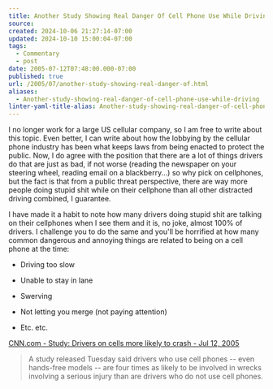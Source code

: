 ```yaml
---
title: Another Study Showing Real Danger Of Cell Phone Use While Driving
source: 
created: 2024-10-06 21:27:14-07:00
updated: 2024-10-10 15:00:04-07:00
tags:
  - Commentary
  - post
date: 2005-07-12T07:48:00.000-07:00
published: true
url: /2005/07/another-study-showing-real-danger-of.html
aliases:
  - Another-study-showing-real-danger-of-cell-phone-use-while-driving
linter-yaml-title-alias: Another-study-showing-real-danger-of-cell-phone-use-while-driving
---
```



I no longer work for a large US cellular company, so I am free to write about this topic. Even better, I can write about how the lobbying by the cellular phone industry has been what keeps laws from being enacted to protect the public. Now, I do agree with the position that there are a lot of things drivers do that are just as bad, if not worse (reading the newspaper on your steering wheel, reading email on a blackberry...) so why pick on cellphones, but the fact is that from a public threat perspective, there are way more people doing stupid shit while on their cellphone than all other distracted driving combined, I guarantee.  
  
I have made it a habit to note how many drivers doing stupid shit are talking on their cellphones when I see them and it is, no joke, almost 100% of drivers. I challenge you to do the same and you'll be horrified at how many common dangerous and annoying things are related to being on a cell phone at the time:  
  

  
*   Driving too slow
  
*   Unable to stay in lane
  
*   Swerving
  
*   Not letting you merge (not paying attention)
  
*   Etc. etc.
  

  
  
[CNN.com - Study: Drivers on cells more likely to crash - Jul 12, 2005](https://www.cnn.com/2005/US/07/12/cells.drivers/index.html?section=cnn_topstories "CNN.com - Study: Drivers on cells more likely to crash - Jul 12, 2005")  
  

>   
> A study released Tuesday said drivers who use cell phones -- even hands-free models -- are four times as likely to be involved in wrecks involving a serious injury than are drivers who do not use cell phones.